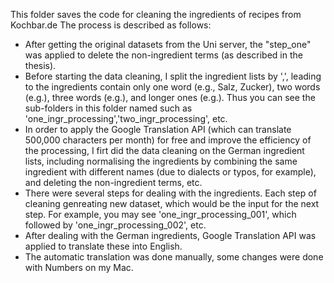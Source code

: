 This folder saves the code for cleaning the ingredients of recipes from Kochbar.de
The process is described as follows:
- After getting the original datasets from the Uni server, the "step_one" was applied to delete the non-ingredient terms (as described in the thesis).
- Before starting the data cleaning, I split the ingredient lists by ',', leading to the ingredients contain only one word (e.g., Salz, Zucker), two words (e.g.), three words (e.g.), and longer ones (e.g.). Thus you can see the sub-folders in this folder named such as 'one_ingr_processing','two_ingr_processing', etc.
- In order to apply the Google Translation API (which can translate 500,000 characters per month) for free and improve the efficiency of the processing, I firt did the data cleaning on the German ingredient lists, including normalising the ingredients by combining the same ingredient with different names (due to dialects or typos, for example), and deleting the non-ingredient terms, etc. 
- There were several steps for dealing with the ingredients. Each step of cleaning genreating new dataset, which would be the input for the next step. For example, you may see 'one_ingr_processing_001', which followed by 'one_ingr_processing_002', etc.
- After dealing with the German ingredients, Google Translation API was applied to translate these into English.
- The automatic translation was done manually, some changes were done with Numbers on my Mac.
